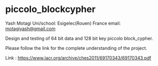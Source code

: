 # piccolo_blockcypher

Yash Motagi
Uni/school: Esigelec(Rouen) France
email: motagiyash@gmail.com

Design and testing of 64 bit data and 128 bit key piccolo block_cypher.

Please follow the link for the complete understanding of the project.

Link : https://www.iacr.org/archive/ches2011/69170343/69170343.pdf


